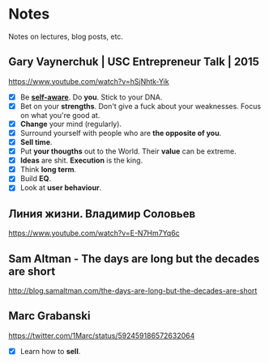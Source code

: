 # Notes
Notes on lectures, blog posts, etc.

## Gary Vaynerchuk | USC Entrepreneur Talk | 2015
https://www.youtube.com/watch?v=hSjNhtk-Yik

- [x] Be [__self-aware__](./self-awareness.md). Do __you__. Stick to your DNA.
- [x] Bet on your __strengths__. Don't give a fuck about your weaknesses. Focus on what you're good at.
- [x] __Change__ your mind (regularly).
- [x] Surround yourself with people who are __the opposite of you__.
- [x] __Sell time__.
- [x] Put __your thougths__ out to the World. Their __value__ can be extreme.
- [x] __Ideas__ are shit. __Execution__ is the king.
- [x] Think __long term__.
- [x] Build __EQ__.
- [x] Look at __user behaviour__.

## Линия жизни. Владимир Соловьев
https://www.youtube.com/watch?v=E-N7Hm7Yq6c

## Sam Altman - The days are long but the decades are short
http://blog.samaltman.com/the-days-are-long-but-the-decades-are-short

## Marc Grabanski
https://twitter.com/1Marc/status/592459186572632064

- [x] Learn how to __sell__.
